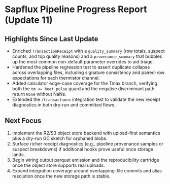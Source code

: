 # Sapflux Pipeline Progress Report (Update 11)

## Highlights Since Last Update
- Enriched `TransactionReceipt` with a `quality_summary` (row totals, suspect counts, and top quality reasons) and a `provenance_summary` that bubbles up the most common non-default parameter overrides to aid triage.
- Hardened the pipeline regression test to assert duplicate collapse across overlapping files, including signature consistency and paired-row expectations for each thermistor channel.
- Added calculator edge-case coverage for the Tmax branch, verifying both the `tm <= heat_pulse` guard and the negative discriminant path return `None` without NaNs.
- Extended the `/transactions` integration test to validate the new receipt diagnostics in both dry-run and committed flows.

## Next Focus
1. Implement the R2/S3 object store backend with upload-first semantics plus a dry-run GC sketch for orphaned blobs.
2. Surface richer receipt diagnostics (e.g., pipeline provenance samples or suspect breakdowns) if additional hooks prove useful once storage lands.
3. Begin wiring output parquet emission and the reproducibility cartridge once the object store supports real uploads.
4. Expand integration coverage around overlapping-file commits and alias resolution once the new storage path is stable.
